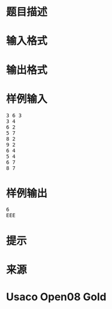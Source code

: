 

# 题目描述



# 输入格式



# 输出格式



# 样例输入


<pre>3 6 3
3 4
6 2
5 7
8 2
9 2
6 4
5 4
6 7
8 7</pre>

# 样例输出


<pre>6
EEE</pre>

# 提示



# 来源



# Usaco Open08 Gold


